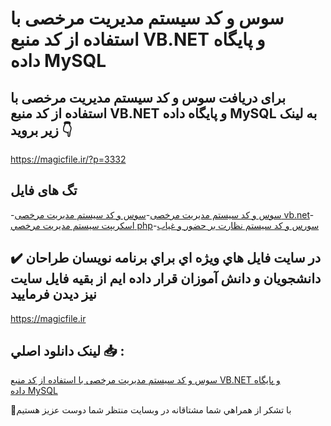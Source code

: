 # سوس و کد سیستم مدیریت مرخصی با استفاده از کد منبع VB.NET و پایگاه داده MySQL

## برای دریافت سوس و کد سیستم مدیریت مرخصی با استفاده از کد منبع VB.NET و پایگاه داده MySQL به لینک زیر بروید 👇

https://magicfile.ir/?p=3332

## تگ های فایل

-[سوس و کد سیستم مدیریت مرخصی](https://magicfile.ir/product/%d8%b3%d9%88%d8%b3-%d9%88-%da%a9%d8%af%d8%b3%db%8c%d8%b3%d8%aa%d9%85-%d9%85%d8%af%db%8c%d8%b1%db%8c%d8%aa-%d9%85%d8%b1%d8%ae%d8%b5%db%8c-vbnet-mysql/)-[سوس و کد سیستم مدیریت مرخصی vb.net](https://magicfile.ir/product/%d8%b3%d9%88%d8%b3-%d9%88-%da%a9%d8%af%d8%b3%db%8c%d8%b3%d8%aa%d9%85-%d9%85%d8%af%db%8c%d8%b1%db%8c%d8%aa-%d9%85%d8%b1%d8%ae%d8%b5%db%8c-vbnet-mysql/)-[اسکریپت سيستم مديريت مرخصي php](https://magicfile.ir/product/%d8%b3%d9%88%d8%b3-%d9%88-%da%a9%d8%af%d8%b3%db%8c%d8%b3%d8%aa%d9%85-%d9%85%d8%af%db%8c%d8%b1%db%8c%d8%aa-%d9%85%d8%b1%d8%ae%d8%b5%db%8c-vbnet-mysql/)-[سورس و کد سیستم نظارت بر حضور و غیاب](https://magicfile.ir/product/%d8%b3%d9%88%d8%b3-%d9%88-%da%a9%d8%af%d8%b3%db%8c%d8%b3%d8%aa%d9%85-%d9%85%d8%af%db%8c%d8%b1%db%8c%d8%aa-%d9%85%d8%b1%d8%ae%d8%b5%db%8c-vbnet-mysql/)

## ✔️ در سايت فايل هاي ويژه اي براي برنامه نويسان طراحان دانشجويان و دانش آموزان قرار داده ايم از بقيه فايل سايت نيز ديدن فرماييد

https://magicfile.ir


## لينک دانلود اصلي 📥 :

[سوس و کد سیستم مدیریت مرخصی با استفاده از کد منبع VB.NET و پایگاه داده MySQL](https://magicfile.ir/product/%d8%b3%d9%88%d8%b3-%d9%88-%da%a9%d8%af%d8%b3%db%8c%d8%b3%d8%aa%d9%85-%d9%85%d8%af%db%8c%d8%b1%db%8c%d8%aa-%d9%85%d8%b1%d8%ae%d8%b5%db%8c-vbnet-mysql/) 


🙏با تشکر از همراهي شما مشتاقانه در وبسایت منتظر شما دوست عزیز هستیم

